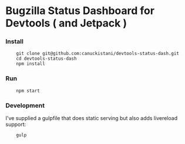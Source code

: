 # Bugzilla Status Dashboard for Devtools ( and Jetpack )

### Install

        git clone git@github.com:canuckistani/devtools-status-dash.git
        cd devtools-status-dash
        npm install

### Run

        npm start

### Development

I've supplied a gulpfile that does static serving but also adds livereload support:

        gulp




